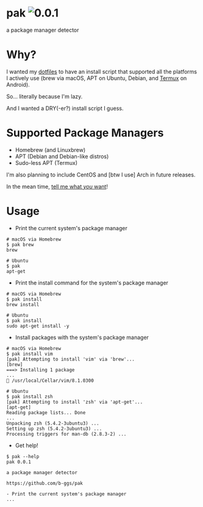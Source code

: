 # pak ![0.0.1](https://img.shields.io/badge/version-0.0.1-green.svg)

a package manager detector

# Why?

I wanted my [dotfiles][dotfiles] to have an install script that supported all the platforms I actively use (brew via macOS, APT on Ubuntu, Debian, and [Termux][termux] on Android).

So... literally because I'm lazy.

And I wanted a DRY(-er?) install script I guess.

# Supported Package Managers

* Homebrew (and Linuxbrew)
* APT (Debian and Debian-like distros)
* Sudo-less APT (Termux)

I'm also planning to include CentOS and [btw I use] Arch in future releases.

In the mean time, [tell me what _you_ want][issues]!

# Usage

* Print the current system's package manager

```
# macOS via Homebrew
$ pak brew
brew

# Ubuntu
$ pak
apt-get
```

* Print the install command for the system's package manager

```
# macOS via Homebrew
$ pak install
brew install

# Ubuntu
$ pak install
sudo apt-get install -y
```

* Install packages with the system's package manager

```
# macOS via Homebrew
$ pak install vim
[pak] Attempting to install 'vim' via 'brew'...
[brew]
===> Installing 1 package
...
🍺 /usr/local/Cellar/vim/8.1.0300

# Ubuntu
$ pak install zsh
[pak] Attempting to install 'zsh' via 'apt-get'...
[apt-get]
Reading package lists... Done
...
Unpacking zsh (5.4.2-3ubuntu3) ...
Setting up zsh (5.4.2-3ubuntu3) ...
Processing triggers for man-db (2.8.3-2) ...
```

* Get help!

```
$ pak --help
pak 0.0.1

a package manager detector

https://github.com/b-ggs/pak

- Print the current system's package manager
...
```

[dotfiles]: https://github.com/b-ggs/dotfiles
[termux]: https://termux.com/
[issues]: https://github.com/b-ggs/pak/issues
